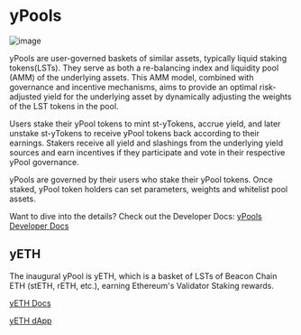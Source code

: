 # yPools

![image](/img/product-pages/ypools-banner3.png)

yPools are user-governed baskets of similar assets, typically liquid staking tokens(LSTs). They serve as both a re-balancing index and liquidity pool (AMM) of the underlying assets. This AMM model, combined with governance and incentive mechanisms, aims to provide an optimal risk-adjusted yield for the underlying asset by dynamically adjusting the weights of the LST tokens in the pool.

Users stake their yPool tokens to mint st-yTokens, accrue yield, and later unstake st-yTokens to receive yPool tokens back according to their earnings. Stakers receive all yield and slashings from the underlying yield sources and earn incentives if they participate and vote in their respective yPool governance.

yPools are governed by their users who stake their yPool tokens. Once staked, yPool token holders can set parameters, weights and whitelist pool assets.

Want to dive into the details? Check out the Developer Docs:
<PrettyLink>[yPools Developer Docs](/developers/ypools/ypools-overview)</PrettyLink>

## yETH

The inaugural yPool is yETH, which is a basket of LSTs of Beacon Chain ETH (stETH, rETH, etc.), earning Ethereum's Validator Staking rewards.

<PrettyLink>[yETH Docs](./yeth/overview)</PrettyLink>

<PrettyLink>[yETH dApp](https://yeth.yearn.fi/)</PrettyLink>
